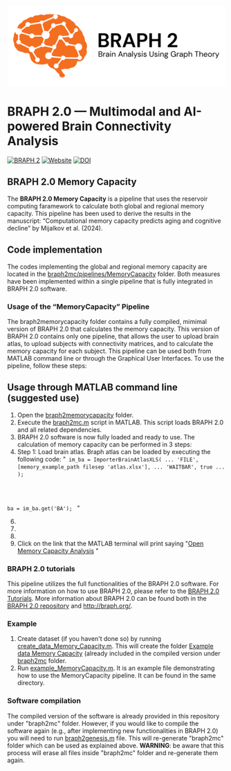 ![BRAPH 2.0](braph2banner.png)

# BRAPH 2.0 — Multimodal and AI-powered Brain Connectivity Analysis

[![BRAPH 2](https://img.shields.io/twitter/url?label=BRAPH%202&style=social&url=https%3A%2F%2Ftwitter.com%2Fbraph2software)](https://twitter.com/braph2software)
[![Website](https://img.shields.io/website?up_message=braph.org&url=http%3A%2F%2Fbraph.org%2F)](http://braph.org/)
[![DOI](https://img.shields.io/badge/DOI-10.1371%2Fjournal.pone.0178798-blue)](https://doi.org/10.1371/journal.pone.0178798)


## BRAPH 2.0 Memory Capacity
The **BRAPH 2.0 Memory Capacity** is a pipeline that uses the reservoir computing faramework to calculate both global and regional memory capacity. This pipeline has been used to derive the results in the manuscript: “Computational memory capacity predicts aging and cognitive decline” by Mijalkov et al. (2024).

## Code implementation
The codes implementing the global and regional memory capacity are located in the [braph2mc/pipelines/MemoryCapacity](https://github.com/braph-software/MemoryCapacity/tree/develop/braph2mc/pipelines/MemoryCapacity) folder. 
Both measures have been implemented within a single pipeline that is fully integrated in BRAPH 2.0 software.

### Usage of the “MemoryCapacity” Pipeline
The braph2memorycapacity folder contains a fully compiled, mimimal version of BRAPH 2.0 that calculates the memory capacity. This version of BRAPH 2.0 contains only one pipeline, that allows the user to upload brain atlas, to upload subjects with connectivity matrices, and to calculate the memory capacity for each subject. This pipeline can be used both from  MATLAB command line or through the Graphical User Interfaces. To use the pipeline, follow these steps:

## Usage through MATLAB command line (suggested use)
1.	Open the [braph2memorycapacity](https://github.com/braph-software/MemoryCapacity/tree/develop/braph2memorycapacity) folder. 
2.	Execute the [braph2mc.m](https://github.com/braph-software/MemoryCapacity/blob/develop/braph2mc/braph2mc.m) script in MATLAB. This script loads BRAPH 2.0 and all related dependencies. 
3.  BRAPH 2.0 software is now fully loaded and ready to use. The calculation of memory capacity can be performed in 3 steps:
4.  Step 1: Load brain atlas.
   Braph atlas can be loaded by executing the following code:
"<code>  im_ba = ImporterBrainAtlasXLS( ...
    'FILE', [memory_example_path filesep 'atlas.xlsx'], ...
    'WAITBAR', true ...
    );

ba = im_ba.get('BA'); </code> "

    
6.  
7.
8.
9.	Click on the link that the MATLAB terminal will print saying "<ins>Open Memory Capacity Analysis</ins> "

### BRAPH 2.0 tutorials

This pipeline utilizes the full functionalities of the BRAPH 2.0 software. For more information on how to use BRAPH 2.0, please refer to the [BRAPH 2.0 Tutorials](https://github.com/braph-software/BRAPH-2/tree/develop/tutorials). More information about BRAPH 2.0 can be found both in the [BRAPH 2.0 repository](https://github.com/braph-software/BRAPH-2/tree/develop) and http://braph.org/.

### Example
1. Create dataset (if you haven't done so) by running [create_data_Memory_Capacity.m](https://github.com/braph-software/MemoryCapacity/blob/develop/braph2mc/pipelines/MemoryCapacity/create_data_Memory_Capacity.m). This will create the folder [Example data Memory Capacity](https://github.com/braph-software/MemoryCapacity/tree/develop/braph2mc/pipelines/MemoryCapacity/Example%20data%20Memory%20Capacity) (already included in the compiled version under [braph2mc](https://github.com/braph-software/MemoryCapacity/tree/develop/braph2mc) folder.
2. Run [example_MemoryCapacity.m](https://github.com/braph-software/MemoryCapacity/blob/develop/example_MemoryCapacity.m). It is an example file demonstrating how to use the MemoryCapacity pipeline. It can be found in the same directory.

### Software compilation

The compiled version of the software is already provided in this repository under "braph2mc" folder. However, if you would like to compile the software again (e.g., after implementing new functionalities in BRAPH 2.0) you will need to run [braph2genesis.m](https://github.com/braph-software/MemoryCapacity/blob/develop/braph2genesis/braph2genesis.m) file. This will re-generate "braph2mc" folder which can be used as explained above. **WARNING**: be aware that this process will erase all files inside "braph2mc" folder and re-generate them again.


